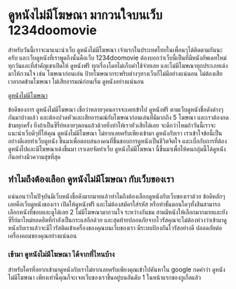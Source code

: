 
# ดูหนังไม่มีโฆษณา มากวนใจบนเว็บ 1234doomovie 
 
 สำหรับวันนี้เราจะมาแนะนำเว็บ ดูหนังไม่มีโฆษณา เจ้าแรกในประเทศไทยในเพื่อนๆได้ติดตามกันนะครับ และเว็บดูหนังที่เราพูดถึงนั้นคือเว็บ 1234doomovie ต้องบอกว่าเว็บนี้เป็นที่มีหนังอัพเดทใหม่ทุกวันและที่สำคัญเขาเปิดให้ ดูหนังฟรี ทุกเรื่องโดยไม่เก็บค่าใช้จ่ายเลย และไม่มีโฆษณาทุกประเภทเด้งมาให้กวนใจ เช่น โฆษณาก่อนเล่น ป้ายโฆษณากระพริบต่างๆทางเว็บก็ไม่มีอย่างแน่นอน ไม่ต้องเสียเวลากดข้ามโฆษณา ไม่เสียอารมณ์ก่อนเริ่ม ดูหนังอย่างแน่นอน

 [ดูหนังไม่มีโฆษณา](https://www.1234doomovie.com/all-movie.php)

ข้อดีของการ ดูหนังไม่มีโฆษณา เชื่อว่าหลายๆคนอาจจะเคยเข้าไป ดูหนังฟรี ตามเว็บดูหนังชื่อดังต่างๆกันมาบ้างแล้ว และต้องปวดหัวและเสียอารมณ์กับโฆษณาก่อนเล่นที่มีมากถึง 5 โฆษณา และเราต้องกดข้ามทุกครั้ง ยิ่งถ้าเป็นซีรี่ย์หลายๆตอนแล้วด้วยยิ่งทำให้เราหัวเสียได้เลย จะดีกว่าไหมถ้าวันนี้เราจะแนะนำเว็บดีๆที่ให้คุณ ดูหนังไม่มีโฆษณา ไม่ยากเลยครับเพียงเข้ามา ดูหนังกับเรา เราเข้าใจข้อนี้เป็นอย่างดีเลยทำเว็บดูหนัง ขึ้นมาเพื่อตอบสนองคนที่ชื่นชอบการดูหนังเป็นชีวิตจิตใจ และเบื่อกับการที่ต้องดูหนังไปและมีโฆษณาเด้งขึ้นมา เราเลยจัดทำเว็บ ดูหนังไม่มีโฆษณา นี้ขึ้นมาเพื่อให้คนกลุ่มนี้ได้ดูหนังกันอย่างมีวความสุขที่สุด

## ทำไมถึงต้องเลือก ดูหนังไม่มีโฆษณา กับเว็บของเรา

แน่นอนว่าในปัจุบันมีเว็บหนังชื่อดังมากมายแล้วทำไมถึงต้องเลือกดูหนังกับเว็บของเราด้วย ข้อดีหลักๆเลยคือเว็บดูหนังของเรา เปิดให้ดูหนังฟรี และไม่ต้องสมัครใส่รหัส หรือทำขั้นตอนใดๆทั้งสินสามารถเลือกหนังที่ชอบและดูได้เลย 2 ไม่มีโฆษณามากวนใจ ระหว่างกันชม สามมีหนังให้เลือกมากมายและยังซีรี่ย์มาใหม่ยอดฮิตที่กำลังเป็นกระแสอีกด้วย และสุดท้ายปลอดภัยจากไวรัสคุณจะไม่ต้องห่วงว่าเข้ามาดูหนังกับเราแล้วจะมีไวรัสติดเข้าเครื่องของคุณบนเว็บของเรา มีระบบป้องกันไวรัสอย่างดี ปลอดภัยต่อเครื่องคอมของคุณอย่างแน่นอน

### เข้ามา ดูหนังไม่มีโฆษณา ได้จากที่ไหนบ้าง

สำหรับใครที่อยากเข้ามาดูหนังกับเราไม่ยากเลยครับเพียงคุณเข้าไปคันหาใน google กดคำว่า ดูหนังไม่มีโฆษณา เพียงเท่านี้คุณก็จะเจอเว็บของเราขึ้นอยู่บนอันดับ 1 ในหน้าแรกของกูเกิ้ลแล้ว 